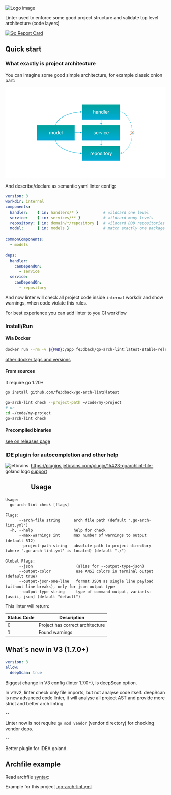 ![Logo image](https://user-images.githubusercontent.com/2073883/94179282-f82cd200-fea4-11ea-85c5-bf685293220e.png)

Linter used to enforce some good project structure and validate top level architecture (code layers) 

[![Go Report Card](https://goreportcard.com/badge/github.com/fe3dback/go-arch-lint)](https://goreportcard.com/report/github.com/fe3dback/go-arch-lint)

## Quick start

### What exactly is project architecture

You can imagine some good simple architecture, for example classic onion part:

![Logo image](./docs/images/layout_example.png)

And describe/declare as semantic yaml linter config:

```yaml
version: 3
workdir: internal
components:
  handler:    { in: handlers/* }           # wildcard one level
  service:    { in: services/** }          # wildcard many levels
  repository: { in: domain/*/repository }  # wildcard DDD repositories
  model:      { in: models }               # match exactly one package

commonComponents:
  - models

deps:
  handler:
    canDependOn:
      - service
  service:
    canDependOn:
      - repository
```

And now linter will check all project code inside `internal` workdir
and show warnings, when code violate this rules.

For best experience you can add linter to you CI workflow

### Install/Run

#### Wia Docker

```bash
docker run --rm -v ${PWD}:/app fe3dback/go-arch-lint:latest-stable-release check --project-path /app
```

[other docker tags and versions](https://hub.docker.com/r/fe3dback/go-arch-lint/tags)

#### From sources
It require go 1.20+

```bash
go install github.com/fe3dback/go-arch-lint@latest
```

```bash
go-arch-lint check --project-path ~/code/my-project
# or
cd ~/code/my-project
go-arch-lint check
```

#### Precompiled binaries

[see on releases page](https://github.com/fe3dback/go-arch-lint/releases)

### IDE plugin for autocompletion and other help

<img src="https://user-images.githubusercontent.com/2073883/104641610-0f453900-56bb-11eb-8419-6d94fbcb4d2f.png" alt="jetbrains goland logo" align="left" width="80px" height="80px">

https://plugins.jetbrains.com/plugin/15423-goarchlint-file-support

## Usage

```
Usage:
  go-arch-lint check [flags]

Flags:
      --arch-file string      arch file path (default ".go-arch-lint.yml")
  -h, --help                  help for check
      --max-warnings int      max number of warnings to output (default 512)
      --project-path string   absolute path to project directory (where '.go-arch-lint.yml' is located) (default "./")

Global Flags:
      --json                   (alias for --output-type=json)
      --output-color           use ANSI colors in terminal output (default true)
      --output-json-one-line   format JSON as single line payload (without line breaks), only for json output type
      --output-type string     type of command output, variants: [ascii, json] (default "default")
```

This linter will return:

| Status Code | Description                      |
|-------------|----------------------------------|
| 0           | Project has correct architecture |
| 1           | Found warnings                   |


## What`s new in V3 (1.7.0+)

```yaml
version: 3
allow:
  deepScan: true
```

Biggest change in V3 config (linter 1.7.0+), is deepScan option.

In v1/v2, linter check only file imports, but not analyse code itself.
deepScan is new advanced code linter, it will analyse all project AST and provide more strict
and better arch linting

--

Linter now is not require `go mod vendor` (vendor directory) for checking vendor deps.

--

Better plugin for IDEA goland.


## Archfile example

Read archfile [syntax](docs/syntax/README.md):

Example for this project [.go-arch-lint.yml](.go-arch-lint.yml)
